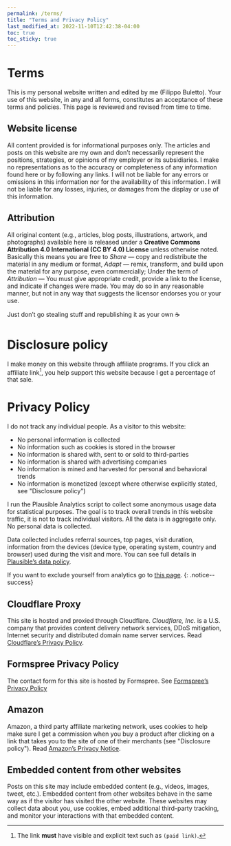 ```yaml
---
permalink: /terms/
title: "Terms and Privacy Policy"
last_modified_at: 2022-11-10T12:42:38-04:00
toc: true
toc_sticky: true
---
```


# Terms

This is my personal website written and edited by me (Filippo Buletto). Your use of this website, in any and all forms, constitutes an acceptance of these terms and policies. This page is reviewed and revised from time to time.

## Website license

All content provided is for informational purposes only. The articles and posts on this website are my own and don’t necessarily represent the positions, strategies, or opinions of my employer or its subsidiaries. I make no representations as to the accuracy or completeness of any information found here or by following any links. I will not be liable for any errors or omissions in this information nor for the availability of this information. I will not be liable for any losses, injuries, or damages from the display or use of this information.

## Attribution

All original content (e.g., articles, blog posts, illustrations, artwork, and photographs) available here is released under a **Creative Commons Attribution 4.0 International (CC BY 4.0) License** unless otherwise noted. Basically this means you are free to *Share* — copy and redistribute the material in any medium or format, *Adapt* — remix, transform, and build upon the material for any purpose, even commercially; Under the term of *Attribution* — You must give appropriate credit, provide a link to the license, and indicate if changes were made. You may do so in any reasonable manner, but not in any way that suggests the licensor endorses you or your use.

Just don’t go stealing stuff and republishing it as your own :coffee:

# Disclosure policy

I make money on this website through affiliate programs. If you click an affiliate link[^affiliate], you help support this website because I get a percentage of that sale.

# Privacy Policy

I do not track any individual people. As a visitor to this website:

- No personal information is collected
- No information such as cookies is stored in the browser
- No information is shared with, sent to or sold to third-parties
- No information is shared with advertising companies
- No information is mined and harvested for personal and behavioral trends
- No information is monetized (except where otherwise explicitly stated, see "Disclosure policy")

I run the Plausible Analytics script to collect some anonymous usage data for statistical purposes. The goal is to track overall trends in this website traffic, it is not to track individual visitors. All the data is in aggregate only. No personal data is collected.

Data collected includes referral sources, top pages, visit duration, information from the devices (device type, operating system, country and browser) used during the visit and more. You can see full details in [Plausible’s data policy](https://plausible.io/data-policy).

If you want to exclude yourself from analytics go to [this page](/plausible-exclude/).
{: .notice--success}

## Cloudflare Proxy

This site is hosted and proxied through Cloudflare. *Cloudflare, Inc.* is a U.S. company that provides content delivery network services, DDoS mitigation, Internet security and distributed domain name server services. Read [Cloudflare’s Privacy Policy](https://www.cloudflare.com/privacypolicy/).

## Formspree Privacy Policy

The contact form for this site is hosted by Formspree. See [Formspree’s Privacy Policy](https://formspree.io/legal/privacy-policy/)

## Amazon

Amazon, a third party affiliate marketing network, uses cookies to help make sure I get a commission when you buy a product after clicking on a link that takes you to the site of one of their merchants (see "Disclosure policy"). Read [Amazon’s Privacy Notice](https://www.amazon.it/gp/help/customer/display.html?nodeId=200545460).

## Embedded content from other websites

Posts on this site may include embedded content (e.g., videos, images, tweet, etc.). Embedded content from other websites behave in the same way as if the visitor has visited the other website. These websites may collect data about you, use cookies, embed additional third-party tracking, and monitor your interactions with that embedded content.

[^affiliate]: The link **must** have visible and explicit text such as `(paid link)`.
